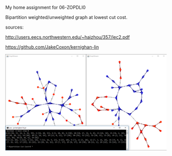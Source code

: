 My home assignment for 06-ZOPDLI0

Bipartition weighted/unweighted graph at lowest cut cost.
 
sources:

http://users.eecs.northwestern.edu/~haizhou/357/lec2.pdf

https://github.com/JakeCoxon/kernighan-lin

![GitHub Logo](/sshot.png)